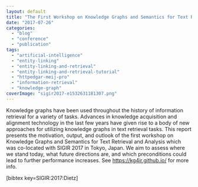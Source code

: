 ```yaml
---
layout: default
title: "The First Workshop on Knowledge Graphs and Semantics for Text Retrieval and Analysis (KG4IR)"
date: "2017-07-26"
categories:
  - "blog"
  - "conference"
  - "publication"
tags:
  - "artificial-intelligence"
  - "entity-linking"
  - "entity-linking-and-retrieval"
  - "entity-linking-and-retrieval-tutorial"
  - "httpedgar-meij-pro"
  - "information-retrieval"
  - "knowledge-graph"
coverImage: "sigir2017-e1532631181307.png"
---
```


Knowledge graphs have been used throughout the history of information retrieval for a variety of tasks. Advances in knowledge acquisition and alignment technology in the last few years have given rise to a body of new approaches for utilizing knowledge graphs in text retrieval tasks. This report presents the motivation, output, and outlook of the first workshop on Knowledge Graphs and Semantics for Text Retrieval and Analysis which was co-located with SIGIR 2017 in Tokyo, Japan. We aim to assess where we stand today, what future directions are, and which preconditions could lead to further performance increases. See https://kg4ir.github.io/ for more info.

\[bibtex key=SIGIR:2017:Dietz\]
